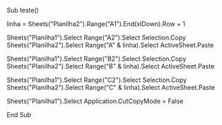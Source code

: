 Sub teste()

linha = Sheets("Planilha2").Range("A1").End(xlDown).Row + 1


Sheets("Planilha1").Select
Range("A2").Select
Selection.Copy
Sheets("Planilha2").Select
Range("A" & linha).Select
ActiveSheet.Paste


Sheets("Planilha1").Select
Range("B2").Select
Selection.Copy
Sheets("Planilha2").Select
Range("B" & linha).Select
ActiveSheet.Paste


Sheets("Planilha1").Select
Range("C2").Select
Selection.Copy
Sheets("Planilha2").Select
Range("C" & linha).Select
ActiveSheet.Paste

Sheets("Planilha1").Select
Application.CutCopyMode = False



End Sub

